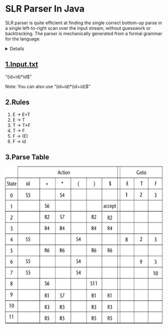 <H1> SLR Parser In Java </H1>
<p> SLR parser is quite efficient at finding the single correct bottom-up parse in a single left-to-right scan over the input stream, without guesswork or backtracking. The parser is mechanically generated from a formal grammar for the language. </p>
<details><a href=https://en.wikipedia.org/wiki/Simple_LR_parser>Source: Simple LR parser
From Wikipedia</a></details>

<h2> <ins>1.Input.txt</ins> </h2>
<q>(id+id)*id$</q>
<br>
<p> Note: You can also use <q>(id+id)*(id+id)$</q></p>

<h2>2.Rules </h2>
<ol>
  <li>E → E+T</li>
  <li>E → T</li>
  <li>T → T*F</li>
  <li>T → F</li>
  <li>F → (E)</li>
  <li>F → id</li>
</ol>

<h2>3.Parse Table </h2>
<img src="https://github.com/DevMedo/College/blob/master/SLR%20Parser%20Java/ParseTable.gif"; height="500px"; width="500px";>
